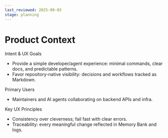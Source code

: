 ```yaml
---
last_reviewed: 2025-09-03
stage: planning
---
```



# Product Context

Intent & UX Goals
- Provide a simple developer/agent experience: minimal commands, clear docs, and predictable patterns.
- Favor repository-native visibility: decisions and workflows tracked as Markdown.

Primary Users
- Maintainers and AI agents collaborating on backend APIs and infra.

Key UX Principles
- Consistency over cleverness; fail fast with clear errors.
- Traceability: every meaningful change reflected in Memory Bank and logs.
